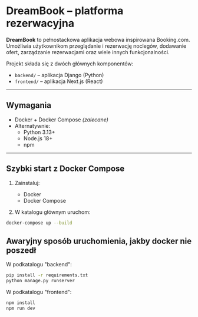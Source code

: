 # DreamBook – platforma rezerwacyjna

**DreamBook** to pełnostackowa aplikacja webowa inspirowana Booking.com. Umożliwia użytkownikom przeglądanie i rezerwację noclegów, dodawanie ofert, zarządzanie rezerwacjami oraz wiele innych funkcjonalności.

Projekt składa się z dwóch głównych komponentów:
- `backend/` – aplikacja Django (Python)
- `frontend/` – aplikacja Next.js (React)

---

## Wymagania

- Docker + Docker Compose *(zalecane)*
- Alternatywnie:
  - Python 3.13+
  - Node.js 18+
  - npm

---

## Szybki start z Docker Compose

1. Zainstaluj:
   - Docker
   - Docker Compose

2. W katalogu głównym uruchom:

```bash
docker-compose up --build
```

## Awaryjny sposób uruchomienia, jakby docker nie poszedł

W podkatalogu "backend":
```bash
pip install -r requirements.txt
python manage.py runserver
```

W podkatalogu "frontend":
```bash
npm install
npm run dev
```